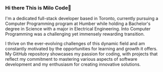 ### Hi there This is Milo Code👋

I'm a dedicated full-stack developer based in Toronto, currently pursuing a Computer Programming program at Humber while holding a Bachelor's degree in Science with a major in Electrical Engineering. Into Computer Programming was a challenging yet immensely rewarding transition.

I thrive on the ever-evolving challenges of this dynamic field and am constantly motivated by the opportunities for learning and growth it offers. My GitHub repository showcases my passion for coding, with projects that reflect my commitment to mastering various aspects of software development and my enthusiasm for creating innovative solutions.

<!--
**Milo-Hsieh/Milo-Hsieh** is a ✨ _special_ ✨ repository because its `README.md` (this file) appears on your GitHub profile.

Here are some ideas to get you started:

- 🔭 I’m currently working on ...
- 🌱 I’m currently learning ...
- 👯 I’m looking to collaborate on ...
- 🤔 I’m looking for help with ...
- 💬 Ask me about ...
- 📫 How to reach me: ...
- 😄 Pronouns: ...
- ⚡ Fun fact: ...
-->
